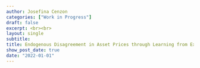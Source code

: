 ```yaml
---
author: Josefina Cenzon
categories: ["Work in Progress"]
draft: false
excerpt: <br><br>
layout: single
subtitle: 
title: Endogenous Disagreement in Asset Prices through Learning from Experience
show_post_date: true
date: "2022-01-01"
---
```


